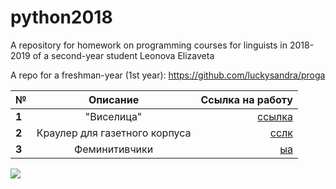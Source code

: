 # python2018
A repository for homework on programming courses for linguists in 2018-2019 of a second-year student Leonova Elizaveta

A repo for a freshman-year (1st year): https://github.com/luckysandra/proga

**№**|**Описание**|**Ссылка на работу**
---|:---:|---:
**1**|"Виселица"|[ссылка](https://github.com/luckysandra/python2018)
**2**|Краулер для газетного корпуса|[сслк](https://github.com/luckysandra/python2018)
**3**|Феминитивчики|[ыа](https://github.com/luckysandra/python2018)

![](https://ru.wiktionary.org/wiki/%D0%B1%D0%B5%D0%BB%D0%BE%D1%87%D0%BA%D0%B0#/media/File:MattiParkkonen_Orava.jpg)

